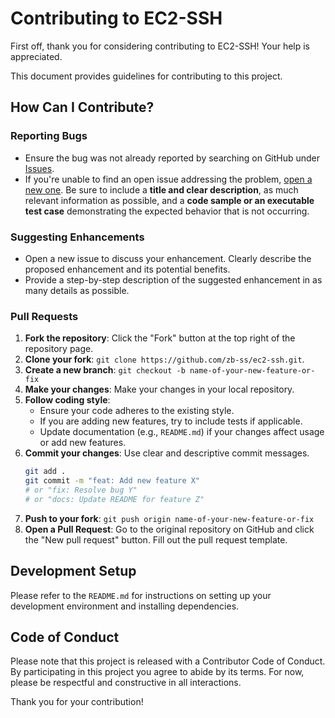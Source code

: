 # Contributing to EC2-SSH

First off, thank you for considering contributing to EC2-SSH! Your help is appreciated.

This document provides guidelines for contributing to this project.

## How Can I Contribute?

### Reporting Bugs
*   Ensure the bug was not already reported by searching on GitHub under [Issues](https://github.com/zb-ss/ec2-ssh/issues).
*   If you're unable to find an open issue addressing the problem, [open a new one](https://github.com/zb-ss/ec2-ssh/issues/new). Be sure to include a **title and clear description**, as much relevant information as possible, and a **code sample or an executable test case** demonstrating the expected behavior that is not occurring.

### Suggesting Enhancements
*   Open a new issue to discuss your enhancement. Clearly describe the proposed enhancement and its potential benefits.
*   Provide a step-by-step description of the suggested enhancement in as many details as possible.

### Pull Requests
1.  **Fork the repository**: Click the "Fork" button at the top right of the repository page.
2.  **Clone your fork**: `git clone https://github.com/zb-ss/ec2-ssh.git`.
3.  **Create a new branch**: `git checkout -b name-of-your-new-feature-or-fix`
4.  **Make your changes**: Make your changes in your local repository.
5.  **Follow coding style**:
    *   Ensure your code adheres to the existing style.
    *   If you are adding new features, try to include tests if applicable.
    *   Update documentation (e.g., `README.md`) if your changes affect usage or add new features.
6.  **Commit your changes**: Use clear and descriptive commit messages.
    ```bash
    git add .
    git commit -m "feat: Add new feature X" 
    # or "fix: Resolve bug Y"
    # or "docs: Update README for feature Z"
    ```
7.  **Push to your fork**: `git push origin name-of-your-new-feature-or-fix`
8.  **Open a Pull Request**: Go to the original repository on GitHub and click the "New pull request" button. Fill out the pull request template.

## Development Setup
Please refer to the `README.md` for instructions on setting up your development environment and installing dependencies.

## Code of Conduct
Please note that this project is released with a Contributor Code of Conduct. By participating in this project you agree to abide by its terms. For now, please be respectful and constructive in all interactions.

Thank you for your contribution!
